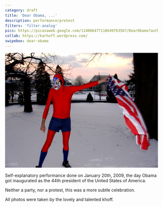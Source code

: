 ```yaml
---
category: draft
title: 'Dear Obama, ...'
description: performance/protest
filters: 'filter-analog'
pics: https://picasaweb.google.com/114066477118649763567/DearObama?authkey=Gv1sRgCOv-s7ut4tbnaw
collab: https://karhoff.wordpress.com/
swipebox: dear-obama
---
```

![](/assets/projects/dear-obama/dear05.jpg)

Self-explanatory performance done on January 20th, 2009, the day Obama got inaugurated as the 44th president of the United States of America.

Neither a party, nor a protest, this was a more subtle celebration.

All photos were taken by the lovely and talented khoff.
